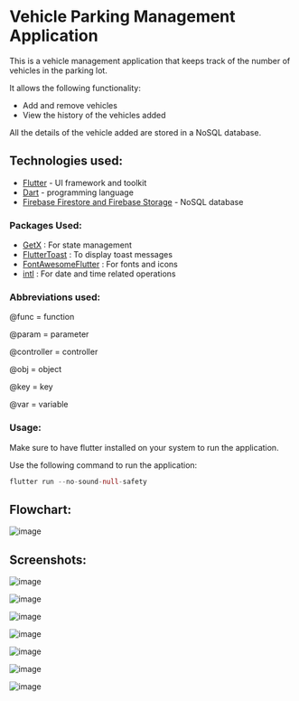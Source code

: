 # Vehicle Parking Management Application

This is a vehicle management application that keeps track of the number of vehicles in the parking lot.

It allows the following functionality:

* Add and remove vehicles
* View the history of the vehicles added

All the details of the vehicle added are stored in a NoSQL database.

## Technologies used:
 
 * [Flutter](https://flutter.dev) - UI framework and toolkit
 * [Dart](https://dart.dev) - programming language
 * [Firebase Firestore and Firebase Storage](https://firebase.google.com) - NoSQL database

### Packages Used:

* [GetX](https://pub.dev/packages/get) : For state management
* [FlutterToast](https://pub.dev/packages/fluttertoast) : To display toast messages
* [FontAwesomeFlutter](https://pub.dev/packages/font_awesome_flutter) : For fonts and icons
* [intl](https://pub.dev/packages/intl) : For date and time related operations

### Abbreviations used:

 @func = function
 
 @param = parameter
 
 @controller = controller
 
 @obj = object
 
 @key = key
 
 @var = variable

 ### Usage:

Make sure to have flutter installed on your system to run the application.

Use the following command to run the application: 
 
```dart
flutter run --no-sound-null-safety
```

## Flowchart:
![image](https://user-images.githubusercontent.com/93983185/200156361-ba288d77-88b1-45d2-b77a-699404eb1edf.png)

## Screenshots:
![image](https://user-images.githubusercontent.com/93983185/200156380-d31ec2cd-ba35-4bf3-94a1-04d26bcc1eca.png)


![image](https://user-images.githubusercontent.com/93983185/200156386-dbef5f99-d7a5-4406-9119-380df9ce0889.png)


![image](https://user-images.githubusercontent.com/93983185/200156389-c7f13fcb-744a-4d98-97f3-64922bd33476.png)


![image](https://user-images.githubusercontent.com/93983185/200156393-e09d2ea4-2575-46c1-97b2-c543ce7597c7.png)


![image](https://user-images.githubusercontent.com/93983185/200156401-2a54e76f-c55f-4a7a-8ce1-e688b511d1e9.png)


![image](https://user-images.githubusercontent.com/93983185/200156405-22b97535-3d50-4761-9b5e-a0400b32816d.png)


![image](https://user-images.githubusercontent.com/93983185/200156420-38555376-417d-414d-8967-123b2f4831fc.png)
